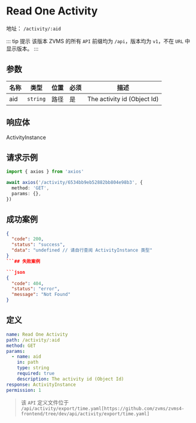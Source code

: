 # Read One Activity<Badge type="info" text="GET" />

地址： `/activity/:aid`

::: tip 提示
该版本 ZVMS 的所有 `API` 前缀均为 `/api`，版本均为 `v1`，不在 `URL` 中显示版本。
:::

## 参数

| 名称 | 类型     | 位置 | 必须 | 描述                        |
| ---- | -------- | ---- | ---- | --------------------------- |
| aid  | `string` | 路径 | 是   | The activity id (Object Id) |

## 响应体

ActivityInstance

## 请求示例

```typescript
import { axios } from 'axios'

await axios('/activity/6534bb9eb52882bb804e98b3', {
  method: 'GET',
  params: {},
})
```

## 成功案例

````json
{
  "code": 200,
  "status": "success",
  "data": "undefined // 请自行查阅 ActivityInstance 类型"
}
```## 失败案例

```json
{
  "code": 404,
  "status": "error",
  "message": "Not Found"
}
````

## 定义

```yaml
name: Read One Activity
path: /activity/:aid
method: GET
params:
  - name: aid
    in: path
    type: string
    required: true
    description: The activity id (Object Id)
response: ActivityInstance
permission: 1
```

> 该 `API` 定义文件位于 `/api/activity/export/time.yaml[https://github.com/zvms/zvms4-frontend/tree/dev/api/activity/export/time.yaml]`
